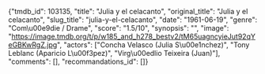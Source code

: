{"tmdb_id": 103135, "title": "Julia y el celacanto", "original_title": "Julia y el celacanto", "slug_title": "julia-y-el-celacanto", "date": "1961-06-19", "genre": "Com\u00e9die / Drame", "score": "1.5/10", "synopsis": "", "image": "https://image.tmdb.org/t/p/w185_and_h278_bestv2/tM65uagncyieJut92qYeGBKwRgZ.jpg", "actors": ["Concha Velasco (Julia S\u00e1nchez)", "Tony Leblanc (Aparicio L\u00f3pez)", "Virg\u00edlio Teixeira (Juan)"], "comments": [], "recommandations_id": []}